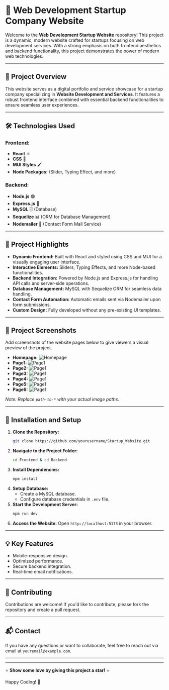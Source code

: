 # 🚀 **Web Development Startup Company Website**

Welcome to the **Web Development Startup Website** repository! This project is a dynamic, modern website crafted for startups focusing on web development services. With a strong emphasis on both frontend aesthetics and backend functionality, this project demonstrates the power of modern web technologies.

---

## 🌟 **Project Overview**
This website serves as a digital portfolio and service showcase for a startup company specializing in **Website Development and Services**. It features a robust frontend interface combined with essential backend functionalities to ensure seamless user experiences.

---

## 🛠️ **Technologies Used**

### **Frontend:**
- **React** ⚛️
- **CSS** 🎨
- **MUI Styles** 🖌️
- **Node Packages:** (Slider, Typing Effect, and more)

### **Backend:**
- **Node.js** 🟢
- **Express.js** 🚀
- **MySQL** 🗄️ (Database)
- **Sequelize** 📊 (ORM for Database Management)
- **Nodemailer** 📧 (Contact Form Mail Service)

---

## 📐 **Project Highlights**
- **Dynamic Frontend:** Built with React and styled using CSS and MUI for a visually engaging user interface.
- **Interactive Elements:** Sliders, Typing Effects, and more Node-based functionalities.
- **Backend Integration:** Powered by Node.js and Express.js for handling API calls and server-side operations.
- **Database Management:** MySQL with Sequelize ORM for seamless data handling.
- **Contact Form Automation:** Automatic emails sent via Nodemailer upon form submissions.
- **Custom Design:** Fully developed without any pre-existing UI templates.

---

## 📸 **Project Screenshots**
Add screenshots of the website pages below to give viewers a visual preview of the project.

- **Homepage:** ![Homepage](./Frontend/src/assets/images/GIT-2.jpeg)
- **Page1:** ![Page1](./Frontend/src/assets/images/GIT-2.jpeg)
- **Page2:** ![Page1](./Frontend/src/assets/images/GIT-3.jpeg)
- **Page3:** ![Page1](./Frontend/src/assets/images/GIT-4.jpeg)
- **Page4:** ![Page1](./Frontend/src/assets/images/GIT-5.jpeg)
- **Page5:** ![Page1](./Frontend/src/assets/images/GIT-6.jpeg)
- **Page6:** ![Page1](./Frontend/src/assets/images/GIT-7.jpeg)


*Note: Replace `path-to-*` with your actual image paths.*

---

## 🧩 **Installation and Setup**

1. **Clone the Repository:**
   ```bash
   git clone https://github.com/yourusername/Startup_Website.git
   ```
2. **Navigate to the Project Folder:**
   ```bash
   cd Frontend & cd Backend
   ```
3. **Install Dependencies:**
   ```bash
   npm install
   ```
4. **Setup Database:**
   - Create a MySQL database.
   - Configure database credentials in `.env` file.
5. **Start the Development Server:**
   ```bash
   npm run dev
   ```
6. **Access the Website:**
   Open `http://localhost:5173` in your browser.

---

## 💡 **Key Features**
- Mobile-responsive design.
- Optimized performance.
- Secure backend integration.
- Real-time email notifications.

---

## 🤝 **Contributing**
Contributions are welcome! If you'd like to contribute, please fork the repository and create a pull request.

---

## 📬 **Contact**
If you have any questions or want to collaborate, feel free to reach out via email at `youremail@example.com`.

---


---

⭐ **Show some love by giving this project a star!** ⭐

Happy Coding! 🎉
